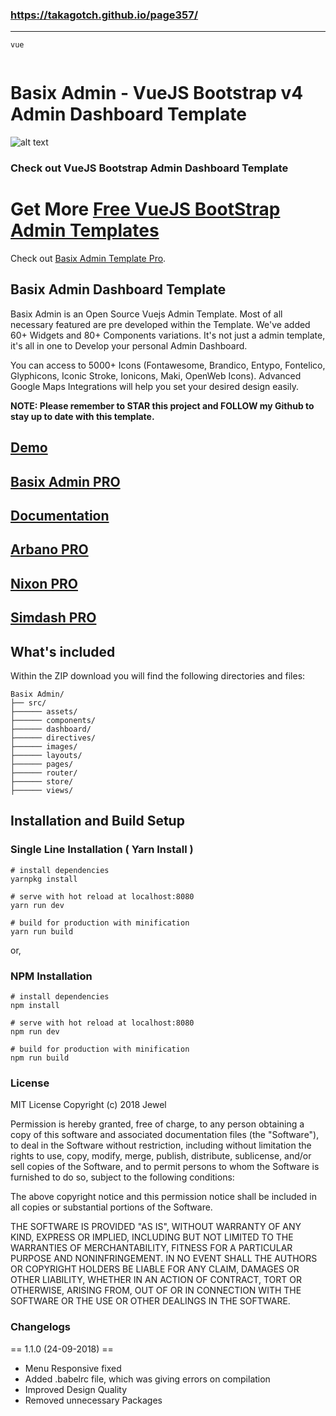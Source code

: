 ### https://takagotch.github.io/page357/
---

```
vue
```

```
```


# Basix Admin - VueJS Bootstrap v4 Admin Dashboard Template #

![alt text](https://vuejsadmin.com/wp-content/uploads/edd/2018/09/Basix-Vuejs-Admin-Template.jpg "Basix Admin - Vuejs Bootstrap Admin Dashboard Template")


### Check out VueJS Bootstrap Admin Dashboard Template ###

# Get More [Free VueJS BootStrap Admin Templates](https://vuejsadmin.com) #

Check out [Basix Admin Template Pro](https://vuejsadmin.com/product/basix-admin-pro/).

## Basix Admin Dashboard Template ##

Basix Admin is an Open Source Vuejs Admin Template. Most of all necessary featured are pre developed within the Template. We've added 60+ Widgets and 80+ Components variations. It's not just a admin template, it's all in one to Develop your personal Admin Dashboard.

You can access to 5000+ Icons (Fontawesome, Brandico, Entypo, Fontelico, Glyphicons, Iconic Stroke, Ionicons, Maki, OpenWeb Icons). Advanced Google Maps Integrations will help you set your desired design easily.

**NOTE: Please remember to STAR this project and FOLLOW my Github to stay up to date with this template.**

## [Demo](https://preview.vuejsadmin.com/item/basix-admin) ##
## [Basix Admin PRO](https://vuejsadmin.com/product/basix-admin-pro/) ##
## [Documentation](https://docs.vuejsadmin.com/basix-admin) ##
## [Arbano PRO](https://vuejsadmin.com/product/arbano-vuejs-admin-pro/) ##
## [Nixon PRO](https://vuejsadmin.com/product/nixon-pro/) ##
## [Simdash PRO](https://vuejsadmin.com/product/simdash-pro/) ##


## What's included ##

Within the ZIP download you will find the following directories and files:
```
Basix Admin/
├── src/
├────── assets/
├────── components/
├────── dashboard/
├────── directives/
├────── images/
├────── layouts/
├────── pages/
├────── router/
├────── store/
├────── views/
```


## Installation and Build Setup
### Single Line Installation ( Yarn Install )
``` 
# install dependencies
yarnpkg install

# serve with hot reload at localhost:8080
yarn run dev

# build for production with minification
yarn run build

```
or,

### NPM Installation
``` 
# install dependencies
npm install

# serve with hot reload at localhost:8080
npm run dev

# build for production with minification
npm run build
```

### License ###

MIT License
Copyright (c) 2018 Jewel 


Permission is hereby granted, free of charge, to any person obtaining a copy
of this software and associated documentation files (the "Software"), to deal
in the Software without restriction, including without limitation the rights
to use, copy, modify, merge, publish, distribute, sublicense, and/or sell
copies of the Software, and to permit persons to whom the Software is
furnished to do so, subject to the following conditions:

The above copyright notice and this permission notice shall be included in all
copies or substantial portions of the Software.

THE SOFTWARE IS PROVIDED "AS IS", WITHOUT WARRANTY OF ANY KIND, EXPRESS OR
IMPLIED, INCLUDING BUT NOT LIMITED TO THE WARRANTIES OF MERCHANTABILITY,
FITNESS FOR A PARTICULAR PURPOSE AND NONINFRINGEMENT. IN NO EVENT SHALL THE
AUTHORS OR COPYRIGHT HOLDERS BE LIABLE FOR ANY CLAIM, DAMAGES OR OTHER
LIABILITY, WHETHER IN AN ACTION OF CONTRACT, TORT OR OTHERWISE, ARISING FROM,
OUT OF OR IN CONNECTION WITH THE SOFTWARE OR THE USE OR OTHER DEALINGS IN THE
SOFTWARE.


### Changelogs ###
 == 1.1.0 (24-09-2018) ==
 - Menu Responsive fixed
 - Added .babelrc file, which was giving errors on compilation
 - Improved Design Quality
 - Removed unnecessary Packages
